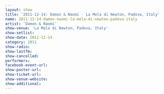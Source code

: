 ```yaml
---
layout: show
title: '2011-12-14: Damon & Naomi - La Mela di Newton, Padova, Italy'
name: 2011-12-14-damon-naomi-la-mela-di-newton-padova-italy
artist: 'Damon & Naomi'
show-venue: 'La Mela di Newton, Padova, Italy'
show-setlist: 
show-date: 2011-12-14
category: 2011
show-radio: 
show-lastfm: 
show-cancelled: 
performers: 
facebook-event-url: 
show-poster-url: 
show-ticket-url: 
show-venue-website: 
show-additional: 
---
```


